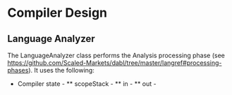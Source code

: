 # Compiler Design

## Language Analyzer

The LanguageAnalyzer class performs the Analysis processing phase
(see https://github.com/Scaled-Markets/dabl/tree/master/langref#processing-phases).
It uses the following:

* Compiler state -
** scopeStack - 
** in -
** out - 


